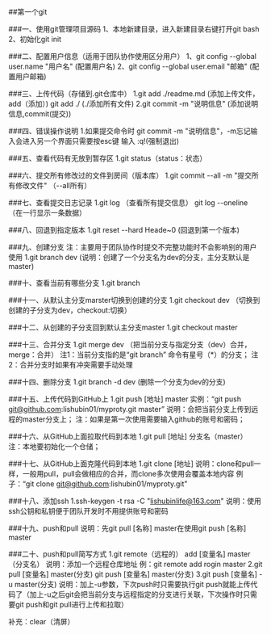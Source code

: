 ##第一个git

###一、使用git管理项目源码
1、本地新建目录，进入新建目录右键打开git bash 
2、初始化git init

###二、配置用户信息（适用于团队协作使用区分用户）
1、git config --global user.name "用户名" (配置用户名)
2、git config --global user.email "邮箱" (配置用户邮箱)

###三、上传代码（存储到.git仓库中）
1.git add ./readme.md (添加上传文件，add（添加）)
  git add ./  (./添加所有文件)
2.git commit -m "说明信息" (添加说明信息,commit(提交))

###四、错误操作说明
1.如果提交命令时 git commit -m "说明信息"，-m忘记输入会进入另一个界面只需要按esc键 输入 :q!(强制退出)

###五、查看代码有无放到暂存区
1.git status（status：状态）

###六、提交所有修改过的文件到房间（版本库）
1.git commit --all -m "提交所有修改文件"  （--all所有）


###七、查看提交日志记录
1.git log  （查看所有提交信息）
  git log --oneline  （在一行显示一条数据）


###八、回退到指定版本
1.git reset --hard Heade~0 (回退到第一个版本)

###九、创建分支
注：主要用于团队协作时提交不完整功能时不会影响别的用户使用
1.git branch dev (说明：创建了一个分支名为dev的分支，主分支默认是master)

###十、查看当前有哪些分支
1.git branch

###十一、从默认主分支marster切换到创建的分支
1.git checkout dev  （切换到创建的子分支为dev，checkout:切换）

###十二、从创建的子分支回到默认主分支master
1.git checkout master

###十三、合并分支
1.git merge dev  （把当前分支与指定分支（dev）合并，merge：合并）
注1：当前分支指的是“git branch” 命令有星号（*）的分支；
注2：合并分支时如果有冲突需要手动处理

###十四、删除分支
1.git branch -d dev  (删除一个分支为dev的分支)

###十五、上传代码到GitHub上
1.git push [地址] master
实例：“git push git@github.com:lishubin01/myproty.git master”
说明：会把当前分支上传到远程的master分支上；
注：如果是第一次使用需要输入github的账号和密码；

###十六、从GitHub上面拉取代码到本地
1.git pull [地址] 分支名（master）
注：本地要初始化一个仓储；

###十七、从GitHub上面克隆代码到本地
1.git clone [地址]
说明：clone和pull一样，一般用pull，pull会做相应的合并，而clone多次使用会覆盖本地内容
例子：“git clone git@github.com:lishubin01/myproty.git”

###十八、添加ssh
1.ssh-keygen -t rsa -C "lishubinlife@163.com"
说明：使用ssh公钥和私钥便于团队开发时不用提供账号和密码


###十九、push和pull
说明：先git pull [名称] master在使用git push [名称] master

###二十、push和pull简写方式
1.git remote（远程的） add  [变量名]  master（分支名）
 说明：添加一个远程仓库地址
 例：git remote  add  rogin master
2.git pull [变量名] master(分支)
  git push [变量名] master(分支)
3.git push [变量名] -u master(分支)
  说明：加上-u参数，下次push时只需要执行git push就能上传代码了（加上-u之后git会把当前分支与远程指定的分支进行关联，下次操作时只需要git push和git pull进行上传和拉取）


补充：clear（清屏）
